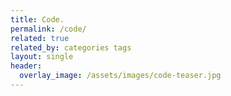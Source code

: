 ```yaml
---
title: Code.
permalink: /code/
related: true
related_by: categories tags
layout: single
header:
  overlay_image: /assets/images/code-teaser.jpg
---
```

